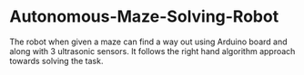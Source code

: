 # Autonomous-Maze-Solving-Robot
The robot when given a maze can find a way out using Arduino board and along with 3 ultrasonic sensors. It follows the right hand algorithm approach towards solving the task.
